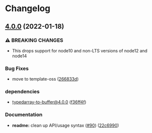 # Changelog

## [4.0.0](https://www.github.com/npm/write-file-atomic/compare/v3.0.3...v4.0.0) (2022-01-18)


### ⚠ BREAKING CHANGES

* This drops support for node10 and non-LTS versions of node12 and node14

### Bug Fixes

* move to template-oss ([266833d](https://www.github.com/npm/write-file-atomic/commit/266833d868b7626227d25dfbfa694798770bc811))


### dependencies

* typedarray-to-buffer@4.0.0 ([f36ff4f](https://www.github.com/npm/write-file-atomic/commit/f36ff4f5bc21178885f53768268fd9d8b0ba0729))


### Documentation

* **readme:** clean up API/usage syntax ([#90](https://www.github.com/npm/write-file-atomic/issues/90)) ([22c6990](https://www.github.com/npm/write-file-atomic/commit/22c6990a4ce08ddb3cd7e18837997c0acd81daac))
